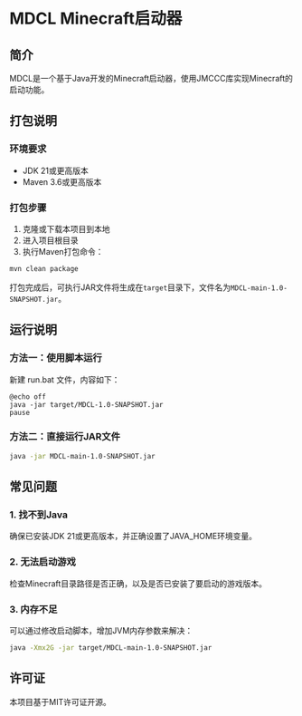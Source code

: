 # MDCL Minecraft启动器

## 简介

MDCL是一个基于Java开发的Minecraft启动器，使用JMCCC库实现Minecraft的启动功能。

## 打包说明

### 环境要求

- JDK 21或更高版本
- Maven 3.6或更高版本

### 打包步骤

1. 克隆或下载本项目到本地
2. 进入项目根目录
3. 执行Maven打包命令：

```bash
mvn clean package
```

打包完成后，可执行JAR文件将生成在`target`目录下，文件名为`MDCL-main-1.0-SNAPSHOT.jar`。

## 运行说明

### 方法一：使用脚本运行

新建 run.bat 文件，内容如下：

```
@echo off
java -jar target/MDCL-1.0-SNAPSHOT.jar
pause
```

### 方法二：直接运行JAR文件

```bash
java -jar MDCL-main-1.0-SNAPSHOT.jar
```

## 常见问题

### 1. 找不到Java

确保已安装JDK 21或更高版本，并正确设置了JAVA_HOME环境变量。

### 2. 无法启动游戏

检查Minecraft目录路径是否正确，以及是否已安装了要启动的游戏版本。

### 3. 内存不足

可以通过修改启动脚本，增加JVM内存参数来解决：

```bash
java -Xmx2G -jar target/MDCL-main-1.0-SNAPSHOT.jar
```

## 许可证

本项目基于MIT许可证开源。
